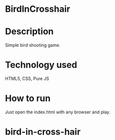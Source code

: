 # BirdInCrosshair

# Description
Simple bird shooting game.

# Technology used
HTML5, CSS, Pure JS

# How to run
Just open the index.html with any browser and play.
# bird-in-cross-hair
